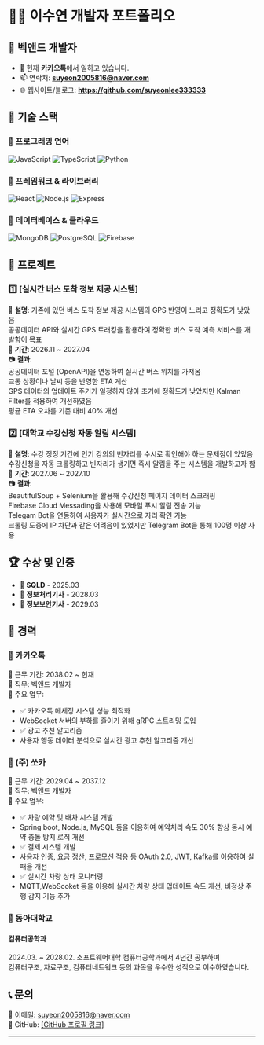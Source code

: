 # 🧑‍💻 이수연 개발자 포트폴리오

## 👋 벡앤드 개발자  

- 🔭 현재 **카카오톡**에서 일하고 있습니다.  
- 📫 연락처: **suyeon2005816@naver.com**
- 🌐 웹사이트/블로그: **https://github.com/suyeonlee333333**

## 🚀 기술 스택

### 🔹 프로그래밍 언어
![JavaScript](https://img.shields.io/badge/JavaScript-F7DF1E?style=for-the-badge&logo=javascript&logoColor=black)
![TypeScript](https://img.shields.io/badge/TypeScript-007ACC?style=for-the-badge&logo=typescript&logoColor=white)
![Python](https://img.shields.io/badge/Python-3776AB?style=for-the-badge&logo=python&logoColor=white)

### 🔹 프레임워크 & 라이브러리
![React](https://img.shields.io/badge/React-61DAFB?style=for-the-badge&logo=react&logoColor=black)
![Node.js](https://img.shields.io/badge/Node.js-339933?style=for-the-badge&logo=nodedotjs&logoColor=white)
![Express](https://img.shields.io/badge/Express-000000?style=for-the-badge&logo=express&logoColor=white)

### 🔹 데이터베이스 & 클라우드
![MongoDB](https://img.shields.io/badge/MongoDB-47A248?style=for-the-badge&logo=mongodb&logoColor=white)
![PostgreSQL](https://img.shields.io/badge/PostgreSQL-336791?style=for-the-badge&logo=postgresql&logoColor=white)
![Firebase](https://img.shields.io/badge/Firebase-FFCA28?style=for-the-badge&logo=firebase&logoColor=black)

## 💼 프로젝트

### 1️⃣ [실시간 버스 도착 정보 제공 시스템]  
📌 **설명**: 기존에 있던 버스 도착 정보 제공 시스템의 GPS 반영이 느리고 정확도가 낮았음  
공공데이터 API와 실시간 GPS 트래킹을 활용하여 정확한 버스 도착 예측 서비스를 개발함이 목표   
📆 **기간**: 2026.11 ~ 2027.04  
📷 **결과**:  
공공데이터 포털 (OpenAPI)을 연동하여 실시간 버스 위치를 가져옴  
교통 상황이나 날씨 등을 반영한 ETA 계산  
GPS 데이터의 업데이트 주기가 일정하지 않아 초기에 정확도가 낮았지만 Kalman Filter를 적용하여 개선하였음  
평균 ETA 오차를 기존 대비 40% 개선  

### 2️⃣ [대학교 수강신청 자동 알림 시스템]  
📌 **설명**: 수강 정정 기간에 인기 강의의 빈자리를 수시로 확인해야 하는 문제점이 있었음  
수강신청을 자동 크롤링하고 빈자리가 생기면 즉시 알림을 주는 시스템을 개발하고자 함  
📆 **기간**: 2027.06 ~ 2027.10  
📷 **결과**:  
BeautifulSoup + Selenium을 활용해 수강신청 페이지 데이터 스크래핑  
Firebase Cloud Messading을 사용해 모바일 푸시 알림 전송 기능  
Telegam Bot을 연동하여 사용자가 실시간으로 자리 확인 가능  
크롤링 도중에 IP 차단과 같은 어려움이 있었지만 Telegram Bot을 통해 100명 이상 사용  

## 🏆 수상 및 인증  
- 🏅 **SQLD** - 2025.03  
- 🏅 **정보처리기사** - 2028.03  
- 🏅 **정보보안기사** - 2029.03  

## 📜 경력  

### 🔹 카카오톡
📆 근무 기간: 2038.02 ~ 현재  
💼 직무: 벡앤드 개발자  
📌 주요 업무:  
- ✅ 카카오톡 메세징 시스템 성능 최적화  
- WebSocket 서버의 부하를 줄이기 위해 gRPC 스트리밍 도입  
- ✅ 광고 추천 알고리즘  
- 사용자 행동 데이터 분석으로 실시간 광고 추천 알고리즘 개선  

### 🔹 (주) 쏘카  
📆 근무 기간: 2029.04 ~ 2037.12  
💼 직무: 벡앤드 개발자  
📌 주요 업무:  
- ✅ 차량 예약 및 배차 시스템 개발  
- Spring boot, Node.js, MySQL 등을 이용하여 예약처리 속도 30% 향상  동시 예약 충돌 방지 로직 개선  
- ✅ 결제 시스템 개발    
- 사용자 인증, 요금 정산, 프로모션 적용 등 OAuth 2.0, JWT, Kafka를 이용하여 실패율 개선  
- ✅ 실시간 차량 상태 모니터링  
- MQTT,WebScoket 등을 이용해 실시간 차량 상태 업데이트 속도 개선, 비정상 주행 감지 기능 추가

### 🔹 동아대학교  
#### 컴퓨터공학과
2024.03. ~ 2028.02.
소프트웨어대학 컴퓨터공학과에서 4년간 공부하며  
컴퓨터구조, 자료구조, 컴퓨터네트워크 등의 과목을 우수한 성적으로 이수하였습니다.

## 📞 문의  
📧 이메일: suyeon2005816@naver.com  
🐙 GitHub: [[GitHub 프로필 링크]  ](https://github.com/suyeonlee333333)  

---
